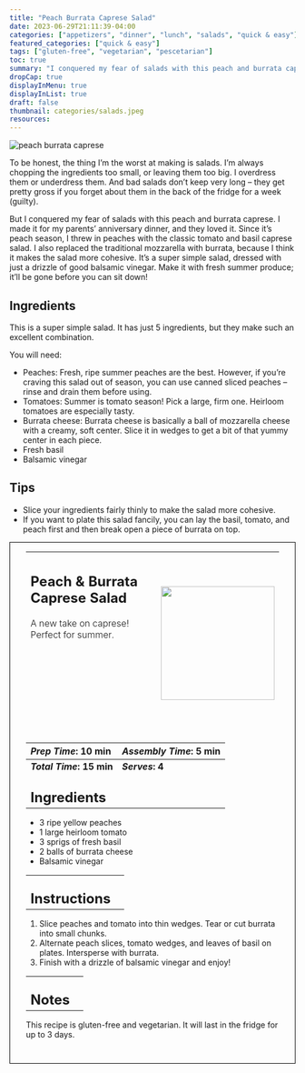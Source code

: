 ```yaml
---
title: "Peach Burrata Caprese Salad"
date: 2023-06-29T21:11:39-04:00
categories: ["appetizers", "dinner", "lunch", "salads", "quick & easy"]
featured_categories: ["quick & easy"]
tags: ["gluten-free", "vegetarian", "pescetarian"]
toc: true
summary: "I conquered my fear of salads with this peach and burrata caprese. I made it for my parents’ anniversary dinner, and they loved it. Since it’s peach season, I threw in peaches with the classic tomato and basil caprese salad. I also replaced the traditional mozzarella with burrata, because I think it makes the salad more cohesive. It’s a super simple salad, dressed with just a drizzle of good balsamic vinegar."
dropCap: true
displayInMenu: true
displayInList: true
draft: false
thumbnail: categories/salads.jpeg
resources:
---
```


![peach burrata caprese](../../categories/salads.jpeg)

To be honest, the thing I’m the worst at making is salads. I’m always chopping the ingredients too small, or leaving them too big. I overdress them or underdress them. And bad salads don’t keep very long – they get pretty gross if you forget about them in the back of the fridge for a week (guilty).

But I conquered my fear of salads with this peach and burrata caprese. I made it for my parents’ anniversary dinner, and they loved it. Since it’s peach season, I threw in peaches with the classic tomato and basil caprese salad. I also replaced the traditional mozzarella with burrata, because I think it makes the salad more cohesive. It’s a super simple salad, dressed with just a drizzle of good balsamic vinegar. Make it with fresh summer produce; it’ll be gone before you can sit down!

## Ingredients

This is a super simple salad. It has just 5 ingredients, but they make such an excellent combination.

You will need:

- Peaches: Fresh, ripe summer peaches are the best. However, if you’re craving this salad out of season, you can use canned sliced peaches – rinse and drain them before using.
- Tomatoes: Summer is tomato season! Pick a large, firm one. Heirloom tomatoes are especially tasty.
- Burrata cheese: Burrata cheese is basically a ball of mozzarella cheese with a creamy, soft center. Slice it in wedges to get a bit of that yummy center in each piece.
- Fresh basil
- Balsamic vinegar

## Tips

- Slice your ingredients fairly thinly to make the salad more cohesive.
- If you want to plate this salad fancily, you can lay the basil, tomato, and peach first and then break open a piece of burrata on top.

<div style = "border-style: solid; border-width: 1px; border-color: black; padding: 2em; padding-top:0em;"> 

| <div style = "margin-bottom:10em;"><h2>Peach & Burrata Caprese Salad</h2><p style = "font-weight: 300;">A new take on caprese! Perfect for summer.</p></div> | <img src="../../categories/salads.jpeg"  width="200em" height="200em"> |
| :--- | :----: |

| _Prep Time_: 10 min  | _Assembly Time_: 5 min  |
| :--- | :--- |
| **_Total Time_: 15 min** | **_Serves_: 4**  |
| <div><h2 style = "margin-top:1em; margin-bottom:0;" >Ingredients</h2></div>|   |

- 3 ripe yellow peaches
- 1 large heirloom tomato
- 3 sprigs of fresh basil
- 2 balls of burrata cheese
- Balsamic vinegar

|   |    |
| :--- | :--- |
| <div><h2 style = "margin-top:1em; margin-bottom:0;" >Instructions</h2></div>|   |

1. Slice peaches and tomato into thin wedges. Tear or cut burrata into small chunks.
2. Alternate peach slices, tomato wedges, and leaves of basil on plates. Intersperse with burrata.
3. Finish with a drizzle of balsamic vinegar and enjoy!

|   |    |
| :--- | :--- |
| <div><h2 style = "margin-top:1em; margin-bottom:0;" >Notes</h2></div>|   |

This recipe is gluten-free and vegetarian. It will last in the fridge for up to 3 days.

</div>
